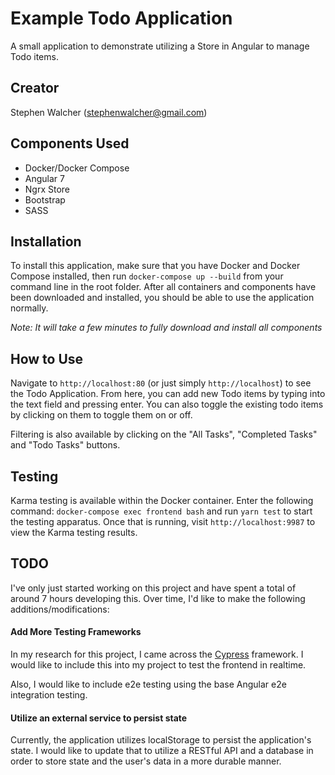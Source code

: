 # Example Todo Application
A small application to demonstrate utilizing a Store in Angular to manage Todo items.

## Creator
Stephen Walcher (stephenwalcher@gmail.com)

## Components Used
* Docker/Docker Compose
* Angular 7
* Ngrx Store
* Bootstrap
* SASS

## Installation
To install this application, make sure that you have Docker and Docker Compose installed, then run `docker-compose up --build` from your command line in the root folder. After all containers and components have been downloaded and installed, you should be able to use the application normally.

*Note: It will take a few minutes to fully download and install all components*

## How to Use
Navigate to `http://localhost:80` (or just simply `http://localhost`) to see the Todo Application. From here, you can add new Todo items by typing into the text field and pressing enter. You can also toggle the existing todo items by clicking on them to toggle them on or off.

Filtering is also available by clicking on the "All Tasks", "Completed Tasks" and "Todo Tasks" buttons.

## Testing
Karma testing is available within the Docker container. Enter the following command: `docker-compose exec frontend bash` and run `yarn test` to start the testing apparatus. Once that is running, visit `http://localhost:9987` to view the Karma testing results.

## TODO
I've only just started working on this project and have spent a total of around 7 hours developing this. Over time, I'd like to make the following additions/modifications:

#### Add More Testing Frameworks
In my research for this project, I came across the [Cypress](https://www.cypress.io/) framework. I would like to include this into my project to test the frontend in realtime.

Also, I would like to include e2e testing using the base Angular e2e integration testing.

#### Utilize an external service to persist state
Currently, the application utilizes localStorage to persist the application's state. I would like to update that to utilize a RESTful API and a database in order to store state and the user's data in a more durable manner.
